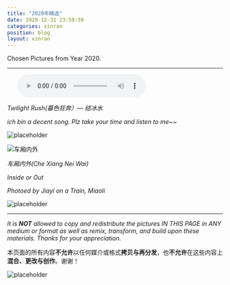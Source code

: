 ```yaml
---
title: "2020年精选"
date: 2020-12-31 23:59:59
categories: xinran
position: blog
layout: xinran
---
```


Chosen Pictures from Year 2020.

---

<ul class="list-inline text-center">
<audio controls="controls">
    <source src="http://music.163.com/song/media/outer/url?id=1373002687.mp3" type="audio/ogg">
    <source src="http://music.163.com/song/media/outer/url?id=1373002687.mp3" type="audio/mpeg">
<embed height="50" width="1500" src="http://music.163.com/song/media/outer/url?id=1373002687.mp3" />
</audio>
</ul>

*Twilight Rush(暮色狂奔）— 结冰水*

*ich bin a decent song. Plz take your time and listen to me~~*

![placeholder](https://gitee.com/shieldgary/blogimage/raw/master/placeholder.png)

![车厢内外](https://gitee.com/shieldgary/blogimage/raw/master/20181123-_DSC2091.jpg)

*车厢内外(Che Xiang Nei Wai)*

*Inside or Out*

*Photoed by Jiayi on a Train, Miaoli*


![placeholder](https://gitee.com/shieldgary/blogimage/raw/master/placeholder.png)



---

*It is **NOT** allowed to copy and redistribute the pictures IN THIS PAGE in ANY medium or format as well as remix, transform, and build upon these materials. Thanks for your appreciation.*

本页面的所有内容**不允许**以任何媒介或格式**拷贝与再分发**，也**不允许**在这些内容上**混合、更改与创作**。谢谢！

![placeholder](https://gitee.com/shieldgary/blogimage/raw/master/placeholder.png)
